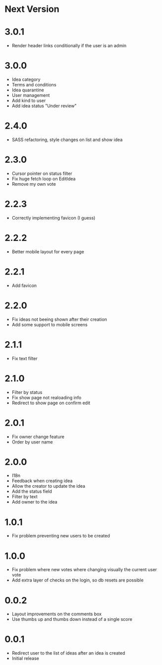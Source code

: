 # Next Version

# 3.0.1

- Render header links conditionally if the user is an admin

# 3.0.0

- Idea category
- Terms and conditions
- Idea quarantine
- User management
- Add kind to user
- Add idea status "Under review"

# 2.4.0

- SASS refactoring, style changes on list and show idea

# 2.3.0

- Cursor pointer on status filter
- Fix huge fetch loop on EditIdea
- Remove my own vote

# 2.2.3

- Correctly implementing favicon (I guess)

# 2.2.2

- Better mobile layout for every page

# 2.2.1

- Add favicon

# 2.2.0

- Fix ideas not beeing shown after their creation
- Add some support to mobile screens

# 2.1.1

- Fix text filter

# 2.1.0

- Filter by status
- Fix show page not realoading info
- Redirect to show page on confirm edit

# 2.0.1

- Fix owner change feature
- Order by user name

# 2.0.0

- I18n
- Feedback when creating idea
- Allow the creator to update the idea
- Add the status field
- Filter by text
- Add owner to the idea

# 1.0.1

- Fix problem preventing new users to be created

# 1.0.0

- Fix problem where new votes where changing visually the current user vote
- Add extra layer of checks on the login, so db resets are possible

# 0.0.2

- Layout improvements on the comments box
- Use thumbs up and thumbs down instead of a single score

# 0.0.1

- Redirect user to the list of ideas after an idea is created
- Initial release

